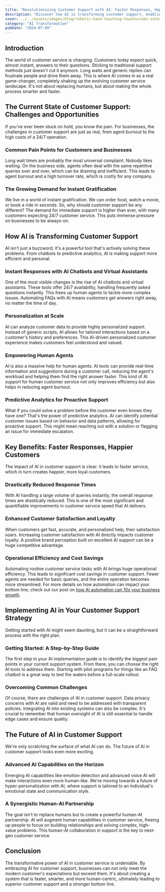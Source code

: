 ```yaml
---
title: "Revolutionizing Customer Support with AI: Faster Responses, Happier Customers (2.5-flash)"
description: "Discover how AI is transforming customer support, enabling faster responses, personalized interactions, and ultimately leading to happier customers. Learn about key benefits and implementation strategies."
cover: ../../assets/images/blog/robotic-hand-touching-touchscreen-interface.jpg
category: "AI Transformation"
pubDate: "2024-07-09"
---
```


## Introduction

The world of customer service is changing. Customers today expect quick, almost instant, answers to their questions. Sticking to traditional support methods just doesn't cut it anymore. Long waits and generic replies can frustrate people and drive them away. This is where AI comes in as a real game-changer, completely shaking up the evolving customer service landscape. It's not about replacing humans, but about making the whole process smarter and faster.

## The Current State of Customer Support: Challenges and Opportunities

If you've ever been stuck on hold, you know the pain. For businesses, the challenges in customer support are just as real, from agent burnout to the high costs of a 24/7 operation.

### Common Pain Points for Customers and Businesses

Long wait times are probably the most universal complaint. Nobody likes waiting. On the business side, agents often deal with the same repetitive queries over and over, which can be draining and inefficient. This leads to agent burnout and a high turnover rate, which is costly for any company.

### The Growing Demand for Instant Gratification

We live in a world of instant gratification. We can order food, watch a movie, or book a ride in seconds. So, why should customer support be any different? The demand for immediate support is higher than ever, with many customers expecting 24/7 customer service. This puts immense pressure on businesses to be always-on.

## How AI is Transforming Customer Support

AI isn't just a buzzword; it's a powerful tool that's actively solving these problems. From chatbots to predictive analytics, AI is making support more efficient and personal.

### Instant Responses with AI Chatbots and Virtual Assistants

One of the most visible changes is the rise of AI chatbots and virtual assistants. These tools offer 24/7 availability, handling frequently asked questions instantly. This frees up human agents to tackle more complex issues. Automating FAQs with AI means customers get answers right away, no matter the time of day.

### Personalization at Scale

AI can analyze customer data to provide highly personalized support. Instead of generic scripts, AI allows for tailored interactions based on a customer's history and preferences. This AI-driven personalized customer experience makes customers feel understood and valued.

### Empowering Human Agents

AI is also a massive help for human agents. AI tools can provide real-time information and suggestions during a customer call, reducing the agent's workload and helping them find the right answer faster. This kind of AI support for human customer service not only improves efficiency but also helps in reducing agent burnout.

### Predictive Analytics for Proactive Support

What if you could solve a problem before the customer even knows they have one? That's the power of predictive analytics. AI can identify potential customer issues based on behavior and data patterns, allowing for proactive support. This might mean reaching out with a solution or flagging an issue for immediate escalation.

## Key Benefits: Faster Responses, Happier Customers

The impact of AI in customer support is clear: it leads to faster service, which in turn creates happier, more loyal customers.

### Drastically Reduced Response Times

With AI handling a large volume of queries instantly, the overall response times are drastically reduced. This is one of the most significant and quantifiable improvements in customer service speed that AI delivers.

### Enhanced Customer Satisfaction and Loyalty

When customers get fast, accurate, and personalized help, their satisfaction soars. Increasing customer satisfaction with AI directly impacts customer loyalty. A positive brand perception built on excellent AI support can be a huge competitive advantage.

### Operational Efficiency and Cost Savings

Automating routine customer service tasks with AI brings huge operational efficiency. This leads to significant cost savings in customer support. Fewer agents are needed for basic queries, and the entire operation becomes more streamlined. For more details on how automation can impact your bottom line, check out our post on [how AI automation can 10x your business growth](https://ai-powered-astro-template.pages.dev/blog/how-ai-automation-can-10x-your-business-growth/).

## Implementing AI in Your Customer Support Strategy

Getting started with AI might seem daunting, but it can be a straightforward process with the right plan.

### Getting Started: A Step-by-Step Guide

The first step in your AI implementation guide is to identify the biggest pain points in your current support system. From there, you can choose the right AI tools to address them. Starting with pilot programs for things like an FAQ chatbot is a great way to test the waters before a full-scale rollout.

### Overcoming Common Challenges

Of course, there are challenges of AI in customer support. Data privacy concerns with AI are valid and need to be addressed with transparent policies. Integrating AI into existing systems can also be complex. It's crucial to remember that human oversight of AI is still essential to handle edge cases and ensure quality.

## The Future of AI in Customer Support

We're only scratching the surface of what AI can do. The future of AI in customer support looks even more exciting.

### Advanced AI Capabilities on the Horizon

Emerging AI capabilities like emotion detection and advanced voice AI will make interactions even more human-like. We're moving towards a future of hyper-personalization with AI, where support is tailored to an individual's emotional state and communication style.

### A Synergistic Human-AI Partnership

The goal isn't to replace humans but to create a powerful human-AI partnership. AI will augment human capabilities in customer service, freeing up people to focus on building relationships and solving complex, high-value problems. This human-AI collaboration in support is the key to next-gen customer service.

## Conclusion

The transformative power of AI in customer service is undeniable. By embracing AI for customer support, businesses can not only meet the modern customer's expectations but exceed them. It's about creating a system that is faster, smarter, and more human-centric, ultimately leading to superior customer support and a stronger bottom line.
